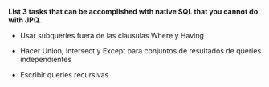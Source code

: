 **List 3 tasks that can be accomplished with native SQL that you cannot do with JPQ.**

- Usar subqueries fuera de las clausulas Where y Having

- Hacer Union, Intersect y Except para conjuntos de resultados de queries independientes

- Escribir queries recursivas

